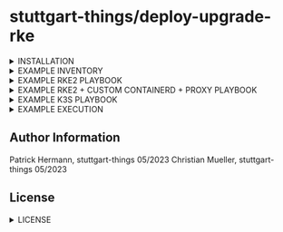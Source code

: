 # stuttgart-things/deploy-upgrade-rke

<details><summary>INSTALLATION</summary>

```
cat <<EOF > ./requirements.yaml
roles:
- src: https://github.com/stuttgart-things/deploy-configure-rke.git
  scm: git
  version: rke2r2-1.26.3-containerd
- src: https://github.com/stuttgart-things/configure-rke-node.git
  scm: git
  version: rke2r2-1.26.0
- src: https://github.com/stuttgart-things/install-requirements.git
  scm: git
  version: rke2r2-1.26.0 

collections: 
- name: community.crypto 
  version: 2.13.0 
- name: community.general 
  version: 7.0.0 
- name: ansible.posix 
  version: 1.5.2 
- name: kubernetes.core
  version: 2.4.0
EOF

ansible-galaxy install -r ./requirements.yaml -f
```
</details>

<details><summary>EXAMPLE INVENTORY</summary>

```
cat <<EOF > ./rke2 # or k3s
# MULTINODE-CLUSTER
[initial_master_node]
{{ .fqdn }} ansible_ssh_common_args='-o StrictHostKeyChecking=no'
[additional_master_nodes] 
{{ .fqdn }} ansible_ssh_common_args='-o StrictHostKeyChecking=no'
{{ .fqdn }} ansible_ssh_common_args='-o StrictHostKeyChecking=no'

# SINGLENODE-CLUSTER
[initial_master_node]
{{ .fqdn }} ansible_ssh_common_args='-o StrictHostKeyChecking=no'
[additional_master_nodes]
EOF
```
</details>
 
<details><summary>EXAMPLE RKE2 PLAYBOOK</summary>

```
cat <<EOF > ./play.yaml
- hosts: all
  become: true

  vars:
    rke_version: 2
    rke2_k8s_version: 1.26.0
    rke2_release_kind: rke2r2 # rke2r1
    enable_ingress_controller: false
    cluster_setup: multinode
    install_containerd: false # bring your own containerd
    containerdRootPath: /var/lib/containerd/ # directory must not exist
  
  roles:
    - role: deploy-configure-rke
EOF
  
ansible-playbook -i rke2 #k3s play.yaml -vv
```
</details>

<details><summary>EXAMPLE RKE2 + CUSTOM CONTAINERD + PROXY PLAYBOOK</summary>

  ```
cat <<EOF > ./play.yaml
- hosts: all
  become: true
  vars:
    containerdRootPath: /net/rngvm00556/fs0
    rke_version: 2
    rke2_k8s_version: 1.26.0
    rke2_release_kind: rke2r2 #rke2r1
    cluster_setup: singlenode
    rke2_airgapped_installation: false
    enable_ingress_controller: false
    install_containerd: true
    rke2_configure_proxy: true
    rke2_proxy_config: |
      HOME=/root
      export HTTP_PROXY="http://127.0.0.1:3128"
      # export..
    containerd_proxy_config: |
      Environment="HTTP_PROXY=http://127.0.0.1:3128/"
      Environment="HTTPS_PROXY=http://127.0.0.1:3128/"
      # Environment..  
  roles:
    - role: deploy-configure-rke
EOF

ansible-playbook -i rke2 play.yaml -vv
```
</details>

  
<details><summary>EXAMPLE K3S PLAYBOOK</summary>

```
cat <<EOF > ./play.yaml
- hosts: all
  become: true

  vars:
    install_k3s: true
    k3s_state: present
    k3s_k8s_version: 1.21.1
    k3s_release_kind: k3s1
    k3s_parameters:
      - "--write-kubeconfig-mode 644"  
    cluster_setup: multinode
    install_containerd: false # bring your own containerd
    containerdRootPath: /var/lib/containerd/ # only if install_containerd true
  
  roles:
    - role: deploy-configure-rke
EOF
  
ansible-playbook -i k3s play.yaml -vv
```
</details>

<details><summary>EXAMPLE EXECUTION</summary>

```
ansible-playbook -i rke2 play.yaml -vv
```
</details>

Author Information
------------------
Patrick Hermann, stuttgart-things 05/2023
Christian Mueller, stuttgart-things 05/2023

## License
<details><summary>LICENSE</summary>

Copyright 2020 patrick hermann.

Licensed under the Apache License, Version 2.0 (the "License");
you may not use this file except in compliance with the License.
You may obtain a copy of the License at

    http://www.apache.org/licenses/LICENSE-2.0

Unless required by applicable law or agreed to in writing, software
distributed under the License is distributed on an "AS IS" BASIS,
WITHOUT WARRANTIES OR CONDITIONS OF ANY KIND, either express or implied.
See the License for the specific language governing permissions and
limitations under the License.
</details>

